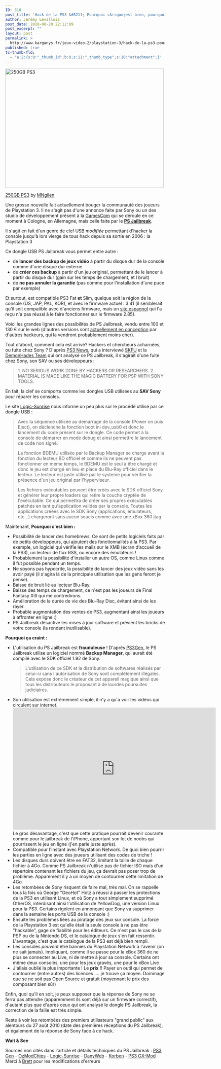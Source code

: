 ```yaml
---
ID: 318
post_title: 'Hack de la PS3 &#8211; Pourquoi c&rsquo;est bien, pourquoi ça craint'
author: Jérémy Levallois
post_date: 2010-08-20 22:12:09
post_excerpt: ""
layout: post
permalink: >
  http://www.karganys.fr/jeux-video-2/playstation-3/hack-de-la-ps3-pourquoi-cest-bien-pourquoi-ca-craint/
published: true
tc-thumb-fld:
  - 'a:2:{s:9:"_thumb_id";b:0;s:11:"_thumb_type";s:10:"attachment";}'
---
```

<div class="wp-caption alignnone" style="width: 510px;"><a href="http://www.flickr.com/photos/20179579@N00/4227512080/"><img alt="250GB PS3" src="http://farm5.static.flickr.com/4028/4227512080_405ddbab7d.jpg" title="250GB PS3" width="500" height="376" /></a>
<p class="wp-caption-text"><a href="http://www.flickr.com/photos/20179579@N00/4227512080/">250GB PS3</a> by <a href="http://www.flickr.com/photos/20179579@N00/">MNgilen</a></p></div>

Une grosse nouvelle fait actuellement bouger la communauté des joueurs de Playstation 3. Il ne s'agit pas d'une annonce faite par Sony ou un des studio de développement présent à la <a href="http://www.gamescom.de/en/gamescom/home/index.php" target="_blank">GamesCom</a> qui se déroule en ce moment à Cologne, en Allemagne, mais celle faite par le <strong><a href="http://psjailbreak.com/" target="_blank">PS Jailbreak</a></strong>.

Il s'agit en fait d'un genre de clef USB <em>modifiée</em> permettant d'hacker la console jusqu'à lors vierge de tous hack depuis sa sortie en 2006 : la Playstation 3

Ce dongle USB PS Jailbreak vous permet entre autre :
<ul>
	<li>de <strong>lancer des backup de jeux vidéo</strong> à partir du disque dur de la console comme d'une disque dur externe</li>
	<li>de <strong>créer ces backup</strong> à partir d'un jeu original, permettant de le lancer à partir du disque dur (gain sur les temps de chargement, et l  bruit)</li>
	<li>de <strong>ne pas annuler la garantie</strong> (pas comme pour l'installation d'une puce par exemple)</li>
</ul>
Et surtout, est compatible PS3 Fat <strong>et</strong> Slim, quelque soit la région de la console (US, JAP, PAL, KOR), et avec le firmware actuel : 3.41 (il semblerait qu'il soit compatible avec d'anciens firmware, mais un <a href="http://www.elotrolado.net/hilo_review-ps-jailbreak_1473364" target="_blank">site espagnol</a> qui l'a reçu n'a pas réussi à le faire fonctionner sur le firmware 2.85).

Voici les grandes lignes des possibilités de PS Jailbreak, vendu entre 100 et 130 € sur le web (d'autres versions sont <a href="http://www.logic-sunrise.com/news-125679-le-dongle-psjailbreak-deja-en-etude-pour-etre-clone-maj-technique.html" target="_blank">actuellement en conception</a> par d'autres hackeurs, qui la vendront probablement moins cher).

Tout d'abord, comment cela est arrivé? Hackers et chercheurs acharnées, ou fuite chez Sony ?
D'après <a href="http://www.ps3news.com/PS3-Hacks/ps-jailbreak-inside-pics-details-by-skfu-demonhades-team/#ixzz0x9YBkTaa" target="_blank">PS3 News</a>, qui a interviewé <a href="http://streetskaterfu.blogspot.com/2010/08/psjailbreak-jailbreak-for-ps3-consoles.html" target="_blank">SKFU</a> et la <a href="http://demonhades.org/blog/" target="_blank">DemonHades Team</a> qui ont analysé ce PS Jailbreak, il s'agirait d'une fuite chez Sony, son SAV ou ses développeurs :
<blockquote>1. NO SERIOUS WORK DONE BY HACKERS OR RESEARCHERS. 
2. MATERIAL IS MADE LIKE THE MAGIC BATTERY FOR PSP WITH SONY TOOLS.</blockquote>
En fait, la clef se comporte comme les dongles USB utilisées au <strong>SAV Sony</strong> pour réparer les consoles.

Le site <a href="http://www.logic-sunrise.com/news-125679-le-dongle-psjailbreak-deja-en-etude-pour-etre-clone-maj-technique.html" target="_blank">Logic-Sunrise</a> nous informe un peu plus sur le procédé utilisé par ce dongle USB :
<blockquote>Avec la séquence utilisée au demarrage de la console (Power on puis Eject), on déclenche la fonction boot ini dev_usb0 et donc le lancement du code présent sur le dongle. Ce code permet à la console de démarrer en mode debug et ainsi permettre le lancement de code non signé.
 
La fonction BDEMU utilisée par le Backup Manager se charge avant la fonction du lecteur BD officiel et comme ils ne peuvent pas fonctionner en meme temps, le BDEMU est le seul à être chargé et donc le jeu est chargé en lieu et place du Blu-Ray officiel dans le lecteur. Le lecteur est juste utilisé par le systeme pour vérifier la présence d'un jeu original par l'hyperviseur.
 
Les fichiers exécutables peuvent être créés avec le SDK officiel Sony et générer leur propre loaders qui retire la couche cryptée de l'exécutable. Ce qui permettra de créer ses propres exécutables patchés en tant qu'application valides par la console. Toutes les applications créées avec le SDK Sony (applications, émulateurs, etc...) chargeront sans aucun soucis comme avec une xBox 360 jtag.</blockquote>

Maintenant,
<strong>Pourquoi c'est bien :</strong>
<ul>
	<li>Possibilité de lancer des homebrews. Ce sont de petits logiciels faits par de petits développeurs, qui ajoutent des fonctionnalités à la PS3. Par exemple, un logiciel qui vérifie les mails sur le XMB (écran d’accueil de la PS3), un lecteur de flux RSS, ou encore des émulateurs !</li>
	<li>Probablement la possibilité d'installer un autre OS, comme Linux comme il fut possible pendant un temps.</li>
	<li>Ne soyons pas hypocrite, la possibilité de lancer des jeux vidéo sans les avoir payé (il s'agira là de la principale utilisation que les gens feront je pense).</li>
	<li>Baisse de bruit lié au lecteur Blu-Ray.</li>
	<li>Baisse des temps de chargement, ce n'est pas les joueurs de Final Fantasy XIII qui me contredirons.</li>
	<li>Amélioration de la durée de vie des Blu-Ray Disc, évitant ainsi de les rayer.</li>
	<li>Probable augmentation des ventes de PS3, augmentant ainsi les joueurs à affronter en ligne :)</li>
	<li>PS Jailbreak désactive les mises à jour software et prévient les bricks de votre console (la rendant inutilisable).</li>
</ul>

<strong>Pourquoi ça craint :</strong>
<ul>
	<li>L'utilisation du PS Jailbreak est <strong>frauduleuse</strong> ! D'après <a href="http://www.ps3gen.fr/hack-precision-ps3gen-psjailbreak-actualite-12539.html" target="_blank">PS3Gen</a>, le PS Jailbreak utilise un logiciel nommé <strong>Backup Manager</strong>, qui aurait été compilé avec le SDK officiel 1.92 de Sony.
<blockquote> L'utilisation de ce SDK et la distribution de softwares réalisés par celui-ci sans l'autorisation de Sony sont complètement illégales. Cela expose donc le créateur de cet appareil magique ainsi que tous les distributeurs le proposant à de lourdes poursuites judiciaires.</blockquote></li>
	<li>Son utilisation est extrêmement simple, il n'y a qu'a voir les vidéos qui circulent sur internet.
<object width="640" height="385"><param name="movie" value="http://www.youtube.com/v/ZsBckuvmP7U?fs=1&amp;hl=fr_FR"></param><param name="allowFullScreen" value="true"></param><param name="allowscriptaccess" value="always"></param><embed src="http://www.youtube.com/v/ZsBckuvmP7U?fs=1&amp;hl=fr_FR" type="application/x-shockwave-flash" allowscriptaccess="always" allowfullscreen="true" width="640" height="385"></embed></object>
Le gros désavantage, c'est que cette pratique pourrait devenir courante comme pour le jailbreak de l'iPhone, apportant son lot de noobs qui pourrissent le jeu en ligne (j'en parle juste après).</li>
	<li>Compatible pour l'instant avec Playstation Network. De quoi bien pourrir les parties en ligne avec des joueurs utilisant des codes de triche !</li>
	<li>Les disques durs doivent être en FAT32, limitant la taille de chaque fichier à 4Go. Comme PS Jailbreak n'utilise pas de fichier ISO mais d'un répertoire contenant les fichiers du jeu, ça devrait pas poser trop de problème. Apparement il y a un moyen de contourner cette limitation de 4Go</li>
	<li>Les retombées de Sony risquent de faire mal, très mal. On se rappelle tous la fois où George "GeoHot" Hotz a réussi à passer les protections de la PS3 en utilisant Linux, et où Sony a tout simplement supprimé OtherOS, interdisant ainsi l'utilisation de YellowDog, une version Linux pour la PS3. Certains rigolent en annonçant que Sony va supprimer dans la semaine les ports USB de la console :)</li>
	<li>Ensuite les problèmes liées au piratage des jeux sur console. La force de la Playstation 3 est qu'elle était la seule console à ne pas être "hackable", gage de fiabilité pour les éditeurs. Ce n'est pas le cas de la PSP ou de la Nintendo DS, et le catalogue de jeux s'en fait ressentir. L'avantage, c'est que le catalogue de la PS3 est déjà bien rempli.</li>
	<li>Les consoles <em>peuvent</em> être bannies du Playstation Network à l'avenir (on ne sait jamais). Impliquant, comme il se passe pour la xBox 360 de ne plus se connecter au Live, ni de mettre à jour sa console. Certains ont même deux consoles, une pour les jeux gravés, une pour le xBox Live</li>
	<li>J'allais oublié la plus importante ! Le <strong>prix</strong> !! Payer un outil qui permet de contourner (entre autres) des licences .... je trouve ça moyen. Dommage que se ne soit pas Open Source et gratuit (moyennant le prix des composant bien sûr)</li>
</ul>

Enfin, quoi qu'il en soit, je peux supposer que la réponse de Sony ne se ferra pas attendre (apparemment ils sont déjà sur un firmware correctif), d'autant plus que d'après ceux qui ont analysé le dongle PS Jailbreak, la correction de la faille est très simple.

Reste à voir les retombées des premiers utilisateurs "grand public" aux alentours du 27 août 2010 (date des premières réceptions du PS Jailbreak), et également de la réponse de Sony face à ce hack.

<strong>Wait & See</strong>

Sources non cités dans l'article et détails techniques du PS Jailbreak : <a href="http://www.ps3gen.fr/info-intox-ps3-hack-pirate-back-up-usb-actualite-12532.html" target="_blank">PS3 Gen</a> - <a href="http://www.ozmodchips.com/ps-jailbreak-worlds-first-ps3-modchip-plug-and-play-p-68.html" target="_blank">OzModChips</a> - <a href="http://www.logic-sunrise.com/news-125323-exclue-logic-sunrise-test-psjailbreak-photos-et-video-ca-marche.html" target="_blank">Logic-Sunrise</a> - <a href="http://www.daniweb.com/news/story305594.html" target="_blank">DanyWeb</a> - <a href="http://www.korben.info/ps-jailbreak-la-playstation-3-enfin-crackee.html" target="_blank">Korben</a> - <a href="http://ps3.gx-mod.com/modules/news/article.php?storyid=1780" target="_blank">PS3 GX-Mod</a>
Merci à <a href="http://www.lioncourt-studios.com" target="_blank">Brett</a> pour les modifications d'erreurs
